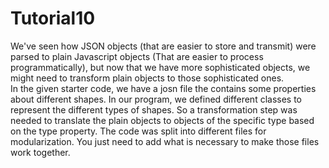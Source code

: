 # Tutorial10
We've seen how JSON objects (that are easier to store and transmit) were parsed to plain Javascript objects (That are easier to process programmatically),  but now that we have more sophisticated objects, we might need to transform plain objects to those sophisticated ones.  
In the given starter code, we have a josn file the contains some properties about different shapes. In our program, we defined different classes to represent the different types of shapes. So a transformation step was needed to translate the plain objects to objects of the specific type based on the type property.
The code was split into different files for modularization. You just need to add what is necessary to make those files work together.

